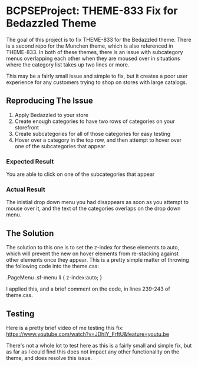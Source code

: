 # BCPSEProject: THEME-833 Fix for Bedazzled Theme

The goal of this project is to fix THEME-833 for the Bedazzled theme. There is  a second repo for the Munchen theme, which is also referenced in THEME-833. In both of these themes, there is an issue with subcategory menus overlapping each other when they are moused over in situations where the category list takes up two lines or more.

This may be a fairly small issue and simple to fix, but it creates a poor user experience for any customers trying to shop on stores with large catalogs.

## Reproducing The Issue

  1. Apply Bedazzled to your store
  2. Create enough categories to have two rows of categories on your storefront
  3. Create subcategories for all of those categories for easy testing
  4. Hover over a category in the top row, and then attempt to hover over one of the subcategories that appear
  
  ### Expected Result
  
  You are able to click on one of the subcategories that appear
  
  ### Actual Result
  
  The inistial drop down menu you had disappears as soon as you attempt to mouse over it, and the text of the categories overlaps on the drop down menu.
  
## The Solution

The solution to this one is to set the z-index for these elements to auto, which will prevent the new on hover elements from re-stacking against other elements once they appear. This is a pretty simple matter of throwing the following code into the theme.css:

.PageMenu .sf-menu li {
  z-index:auto;
}

I applied this, and a brief comment on the code, in lines 239-243 of theme.css.

## Testing

Here is a pretty brief video of me testing this fix: https://www.youtube.com/watch?v=JDhiY_FrftU&feature=youtu.be

There's not a whole lot to test here as this is a fairly small and simple fix, but as far as I could find this does not impact any other functionality on the theme, and does resolve this issue.
